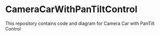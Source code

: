 # CameraCarWithPanTiltControl
This repository contains code and diagram for Camera Car with PanTilt Control
